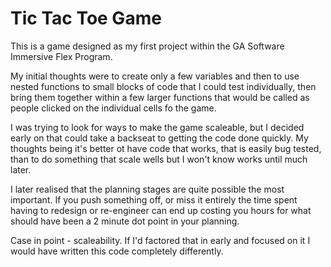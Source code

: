 # Tic Tac Toe Game

This is a game designed as my first project within the GA Software Immersive Flex Program.

My initial thoughts were to create only a few variables and then to use nested functions to small blocks of code that I could test individually, then bring them together within a few larger functions that would be called as people clicked on the individual cells fo the game.

I was trying to look for ways to make the game scaleable, but I decided early on that could take a backseat to getting the code done quickly. My thoughts being it's better ot have code that works, that is easily bug tested, than to do something that scale wells but I won't know works until much later.

I later realised that the planning stages are quite possible the most important. If you push something off, or miss it entirely the time spent having to redesign or re-engineer can end up costing you hours for what should have been a 2 minute dot point in your planning.

Case in point - scaleability. If I'd factored that in early and focused on it I would have written this code completely differently.